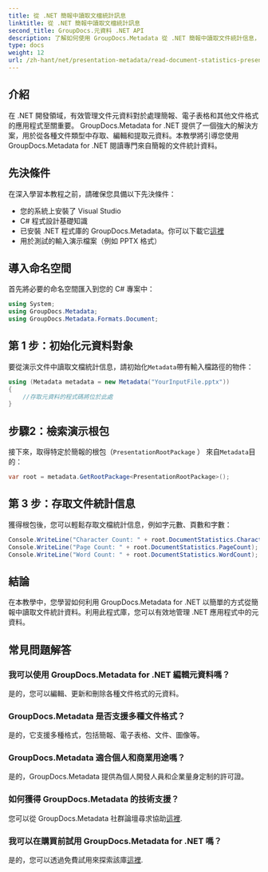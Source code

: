 ```yaml
---
title: 從 .NET 簡報中讀取文檔統計訊息
linktitle: 從 .NET 簡報中讀取文檔統計訊息
second_title: GroupDocs.元資料 .NET API
description: 了解如何使用 GroupDocs.Metadata 從 .NET 簡報中讀取文件統計信息，以實現高效的元資料管理。
type: docs
weight: 12
url: /zh-hant/net/presentation-metadata/read-document-statistics-presentations/
---
```

## 介紹
在 .NET 開發領域，有效管理文件元資料對於處理簡報、電子表格和其他文件格式的應用程式至關重要。 GroupDocs.Metadata for .NET 提供了一個強大的解決方案，用於從各種文件類型中存取、編輯和提取元資料。本教學將引導您使用 GroupDocs.Metadata for .NET 閱讀專門來自簡報的文件統計資料。
## 先決條件
在深入學習本教程之前，請確保您具備以下先決條件：
- 您的系統上安裝了 Visual Studio
- C# 程式設計基礎知識
- 已安裝 .NET 程式庫的 GroupDocs.Metadata。你可以下載它[這裡](https://releases.groupdocs.com/metadata/net/)
- 用於測試的輸入演示檔案（例如 PPTX 格式）

## 導入命名空間
首先將必要的命名空間匯入到您的 C# 專案中：
```csharp
using System;
using GroupDocs.Metadata;
using GroupDocs.Metadata.Formats.Document;
```
## 第 1 步：初始化元資料對象
要從演示文件中讀取文檔統計信息，請初始化`Metadata`帶有輸入檔路徑的物件：
```csharp
using (Metadata metadata = new Metadata("YourInputFile.pptx"))
{
    //存取元資料的程式碼將位於此處
}
```
## 步驟2：檢索演示根包
接下來，取得特定於簡報的根包（`PresentationRootPackage` ） 來自`Metadata`目的：
```csharp
var root = metadata.GetRootPackage<PresentationRootPackage>();
```
## 第 3 步：存取文件統計信息
獲得根包後，您可以輕鬆存取文檔統計信息，例如字元數、頁數和字數：
```csharp
Console.WriteLine("Character Count: " + root.DocumentStatistics.CharacterCount);
Console.WriteLine("Page Count: " + root.DocumentStatistics.PageCount);
Console.WriteLine("Word Count: " + root.DocumentStatistics.WordCount);
```

## 結論
在本教學中，您學習如何利用 GroupDocs.Metadata for .NET 以簡單的方式從簡報中讀取文件統計資料。利用此程式庫，您可以有效地管理 .NET 應用程式中的元資料。

## 常見問題解答
### 我可以使用 GroupDocs.Metadata for .NET 編輯元資料嗎？
是的，您可以編輯、更新和刪除各種文件格式的元資料。
### GroupDocs.Metadata 是否支援多種文件格式？
是的，它支援多種格式，包括簡報、電子表格、文件、圖像等。
### GroupDocs.Metadata 適合個人和商業用途嗎？
是的，GroupDocs.Metadata 提供為個人開發人員和企業量身定制的許可證。
### 如何獲得 GroupDocs.Metadata 的技術支援？
您可以從 GroupDocs.Metadata 社群論壇尋求協助[這裡](https://forum.groupdocs.com/c/metadata/14).
### 我可以在購買前試用 GroupDocs.Metadata for .NET 嗎？
是的，您可以透過免費試用來探索該庫[這裡](https://releases.groupdocs.com/).